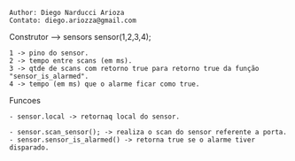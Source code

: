 	Author: Diego Narducci Arioza
	Contato: diego.ariozza@gmail.com


Construtor --> sensors sensor(1,2,3,4);

	1 -> pino do sensor.
	2 -> tempo entre scans (em ms).
	3 -> qtde de scans com retorno true para retorno true da função "sensor_is_alarmed".
	4 -> tempo (em ms) que o alarme ficar como true.
  
Funcoes

	- sensor.local -> retornaq local do sensor.

	- sensor.scan_sensor(); -> realiza o scan do sensor referente a porta.
	- sensor.sensor_is_alarmed() -> retorna true se o alarme tiver disparado.
